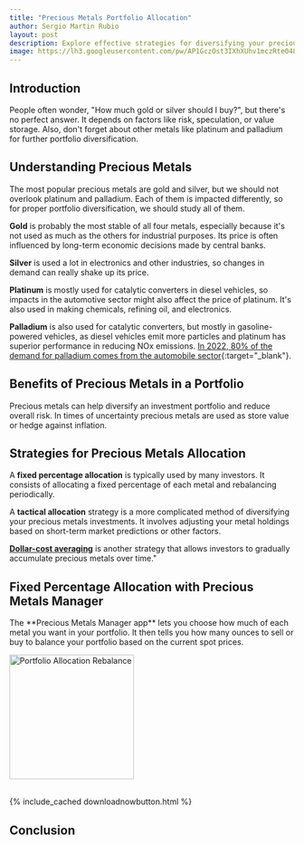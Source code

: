 ```yaml
---
title: "Precious Metals Portfolio Allocation" 
author: Sergio Martin Rubio
layout: post
description: Explore effective strategies for diversifying your precious metals portfolio and using the Precious Metals Manager app for optimized allocation and rebalancing.
image: https://lh3.googleusercontent.com/pw/AP1GczOst3IXhXUhv1mczRte048QQYsBh-1FV8TSD1m8SSsQ-2PzOwEK7q10VWbRBSJ16Il8_cQ0HgKYJzg-nhapDnx_8MtFNZUCj6pHJ4_c6dnoiJTbVUxqGDc_11oCYeVtwO7yUKJMDEdkUHEJhTm_VPQu=w1284-h2000-s-no?authuser=0
---
```


## Introduction

People often wonder, "How much gold or silver should I buy?", but there's no perfect answer. It depends on factors like risk, speculation, or value storage. Also, don't forget about other metals like platinum and palladium for further portfolio diversification.

## Understanding Precious Metals

The most popular precious metals are gold and silver, but we should not overlook platinum and palladium. Each of them is impacted differently, so for proper portfolio diversification, we should study all of them.

**Gold** is probably the most stable of all four metals, especially because it's not used as much as the others for industrial purposes. Its price is often influenced by long-term economic decisions made by central banks.

**Silver** is used a lot in electronics and other industries, so changes in demand can really shake up its price.

**Platinum** is mostly used for catalytic converters in diesel vehicles, so impacts in the automotive sector might also affect the price of platinum. It's also used in making chemicals, refining oil, and electronics.

**Palladium** is also used for catalytic converters, but mostly in gasoline-powered vehicles, as diesel vehicles emit more particles and platinum has superior performance in reducing NOx emissions. [In 2022, 80% of the demand for palladium comes from the automobile sector](https://capital.com/platinum-vs-palladium-what-s-driving-auto-catalyst-switch){:target="_blank"}.

## Benefits of Precious Metals in a Portfolio

Precious metals can help diversify an investment portfolio and reduce overall risk. In times of uncertainty precious metals are used as store value or hedge against inflation.

## Strategies for Precious Metals Allocation

A **fixed percentage allocation** is typically used by many investors. It consists of allocating a fixed percentage of each metal and rebalancing periodically.

A **tactical allocation** strategy is a more complicated method of diversifying your precious metals investments. It involves adjusting your metal holdings based on short-term market predictions or other factors.

[**Dollar-cost averaging**](https://preciousmetalsmanager.com/blog/strategic-stacking-with-dollar-cost-averaging-in-precious-metals/) is another strategy that allows investors to gradually accumulate precious metals over time."

## Fixed Percentage Allocation with Precious Metals Manager

<div class="row">
    <div class="col-md-3">
        <p>The **Precious Metals Manager app** lets you choose how much of each metal you want in your portfolio. It then tells you how many ounces to sell or buy to balance your portfolio based on the current spot prices.</p>
    </div>
    <div class="col-md-3 mb-5">
        <img class="rounded" width="220" src="https://lh3.googleusercontent.com/pw/AP1GczNg2oq3M7ECDC1M3qUKAnaBu7_s-w2MAllvL2dQHg3FZ-9P8jMJoXlfj5A0tYYWmz9NPWhrPq9G5143JQKWNwtfsLEZFU7Wcnr6PPnrcJgT3LP4VpuwMYngDm4dbYyzkskIlnmJ9xA7RZqBXIWvxp_k=w922-h2000-s-no?authuser=0" alt="Portfolio Allocation Rebalance" />
    </div>
</div>

<br>


{% include_cached downloadnowbutton.html %}

## Conclusion
